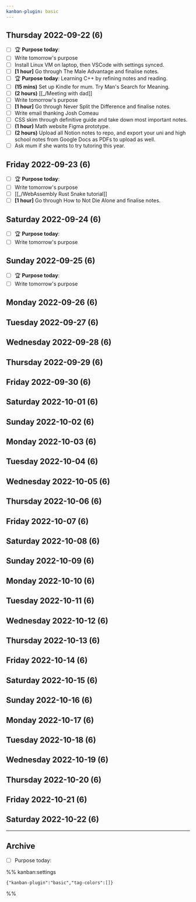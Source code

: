```yaml
---
kanban-plugin: basic
---
```


## Thursday 2022-09-22 (6)

- [ ] 🏆 **Purpose today**:
- [ ] Write tomorrow's purpose
- [ ] Install Linux VM on laptop, then VSCode with settings synced.
- [ ] **[1 hour]** Go through The Male Advantage and finalise notes.
- [ ] 🏆 **Purpose today**: Learning C++ by refining notes and reading.
- [ ] **(15 mins)** Set up Kindle for mum. Try Man's Search for Meaning.
- [ ] **(2 hours)** [[_/Meeting with dad]]
- [ ] Write tomorrow's purpose
- [ ] **[1 hour]** Go through Never Split the Difference and finalise notes.
- [ ] Write email thanking Josh Comeau
- [ ] CSS skim through definitive guide and take down most important notes.
- [ ] **(1 hour)** Math website Figma prototype.
- [ ] **(2 hours)** Upload all Notion notes to repo, and export your uni and high school notes from Google Docs as PDFs to upload as well.
- [ ] Ask mum if she wants to try tutoring this year.

## Friday 2022-09-23 (6)

- [ ] 🏆 **Purpose today**:
- [ ] Write tomorrow's purpose
- [ ] [[_/WebAssembly Rust Snake tutorial]]
- [ ] **[1 hour]** Go through How to Not Die Alone and finalise notes.

## Saturday 2022-09-24 (6)

- [ ] 🏆 **Purpose today**:
- [ ] Write tomorrow's purpose

## Sunday 2022-09-25 (6)

- [ ] 🏆 **Purpose today**:
- [ ] Write tomorrow's purpose

## Monday 2022-09-26 (6)



## Tuesday 2022-09-27 (6)



## Wednesday 2022-09-28 (6)



## Thursday 2022-09-29 (6)



## Friday 2022-09-30 (6)



## Saturday 2022-10-01 (6)



## Sunday 2022-10-02 (6)



## Monday 2022-10-03 (6)



## Tuesday 2022-10-04 (6)



## Wednesday 2022-10-05 (6)



## Thursday 2022-10-06 (6)



## Friday 2022-10-07 (6)



## Saturday 2022-10-08 (6)



## Sunday 2022-10-09 (6)



## Monday 2022-10-10 (6)



## Tuesday 2022-10-11 (6)



## Wednesday 2022-10-12 (6)



## Thursday 2022-10-13 (6)



## Friday 2022-10-14 (6)



## Saturday 2022-10-15 (6)



## Sunday 2022-10-16 (6)



## Monday 2022-10-17 (6)



## Tuesday 2022-10-18 (6)



## Wednesday 2022-10-19 (6)



## Thursday 2022-10-20 (6)



## Friday 2022-10-21 (6)



## Saturday 2022-10-22 (6)



***

## Archive

- [ ] Purpose today:

%% kanban:settings
```
{"kanban-plugin":"basic","tag-colors":[]}
```
%%
